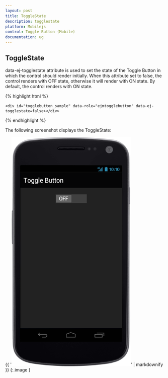 ```yaml
---
layout: post
title: ToggleState
description: togglestate
platform: Mobilejs
control: Toggle Button (Mobile)
documentation: ug
---
```


## ToggleState

data-ej-togglestate attribute is used to set the state of the Toggle Button in which the control should render initially. When this attribute set to false, the control renders with OFF state, otherwise it will render with ON state. By default, the control renders with ON state.

{% highlight html %}

    <div id="togglebutton_sample" data-role="ejmtogglebutton" data-ej-togglestate=false></div>    



{% endhighlight %}



The following screenshot displays the ToggleState:

{{ '![C:/Users/vincentxavier/Desktop/Work/Documentation/Complete Doc/ToggleButton/images/android_1.png](ToggleState_images/ToggleState_img1.png)' | markdownify }}
{:.image }


